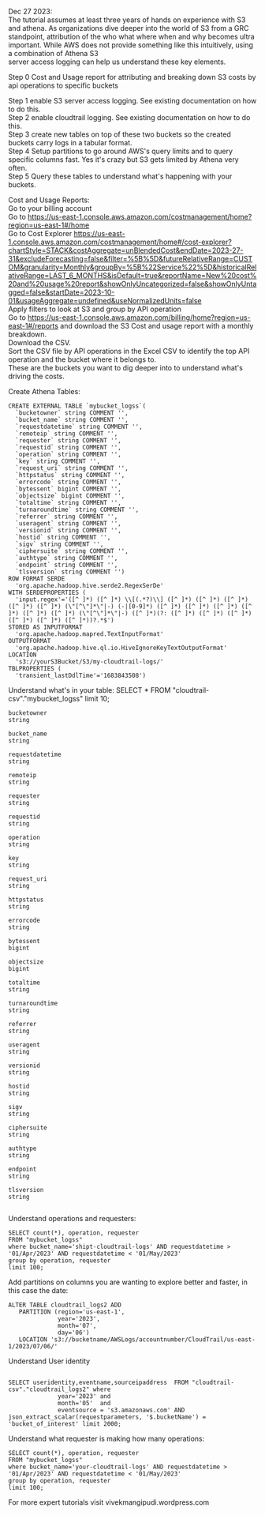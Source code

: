 Dec 27 2023:  
The tutorial assumes at least three years of hands on experience with S3 and athena. 
As organizations dive deeper into the world of S3 from a GRC standpoint, attribution of the who what where when and why becomes ultra important. While AWS does not provide something like this intuitively, using a combination of Athena S3  
server access logging can help us understand these key elements. 

Step 0 Cost and Usage report  for attributing and breaking down S3 costs by api operations to specific buckets

Step 1  enable S3 server access logging. See existing documentation on how to do this.     
Step 2 enable cloudtrail logging. See existing documentation on how to do this.   
Step 3 create new tables on top of these two buckets so the created buckets carry logs in a tabular format.   
Step 4 Setup partitions to go around AWS's query limits and to query specific columns fast. Yes it's crazy but S3 gets limited by Athena very often.    
Step 5 Query these tables to understand what's happening with your buckets. 

Cost and Usage Reports:  
Go to your billing account  
Go to https://us-east-1.console.aws.amazon.com/costmanagement/home?region=us-east-1#/home  
Go to Cost Explorer  https://us-east-1.console.aws.amazon.com/costmanagement/home#/cost-explorer?chartStyle=STACK&costAggregate=unBlendedCost&endDate=2023-27-31&excludeForecasting=false&filter=%5B%5D&futureRelativeRange=CUSTOM&granularity=Monthly&groupBy=%5B%22Service%22%5D&historicalRelativeRange=LAST_6_MONTHS&isDefault=true&reportName=New%20cost%20and%20usage%20report&showOnlyUncategorized=false&showOnlyUntagged=false&startDate=2023-10-01&usageAggregate=undefined&useNormalizedUnits=false  
Apply filters to look at S3 and group by API operation  
Go to https://us-east-1.console.aws.amazon.com/billing/home?region=us-east-1#/reports  and download the S3 Cost and usage report with a monthly breakdown.  
Download the CSV.  
Sort the CSV file by API operations in the Excel CSV to identify the top API operation and the bucket where it belongs to.  
These are the buckets you want to dig deeper into to understand what's driving the costs.  



Create Athena Tables:  
```
CREATE EXTERNAL TABLE `mybucket_logss`(
  `bucketowner` string COMMENT '', 
  `bucket_name` string COMMENT '', 
  `requestdatetime` string COMMENT '', 
  `remoteip` string COMMENT '', 
  `requester` string COMMENT '', 
  `requestid` string COMMENT '', 
  `operation` string COMMENT '', 
  `key` string COMMENT '', 
  `request_uri` string COMMENT '', 
  `httpstatus` string COMMENT '', 
  `errorcode` string COMMENT '', 
  `bytessent` bigint COMMENT '', 
  `objectsize` bigint COMMENT '', 
  `totaltime` string COMMENT '', 
  `turnaroundtime` string COMMENT '', 
  `referrer` string COMMENT '', 
  `useragent` string COMMENT '', 
  `versionid` string COMMENT '', 
  `hostid` string COMMENT '', 
  `sigv` string COMMENT '', 
  `ciphersuite` string COMMENT '', 
  `authtype` string COMMENT '', 
  `endpoint` string COMMENT '', 
  `tlsversion` string COMMENT '')
ROW FORMAT SERDE 
  'org.apache.hadoop.hive.serde2.RegexSerDe' 
WITH SERDEPROPERTIES ( 
  'input.regex'='([^ ]*) ([^ ]*) \\[(.*?)\\] ([^ ]*) ([^ ]*) ([^ ]*) ([^ ]*) ([^ ]*) (\"[^\"]*\"|-) (-|[0-9]*) ([^ ]*) ([^ ]*) ([^ ]*) ([^ ]*) ([^ ]*) ([^ ]*) (\"[^\"]*\"|-) ([^ ]*)(?: ([^ ]*) ([^ ]*) ([^ ]*) ([^ ]*) ([^ ]*) ([^ ]*))?.*$') 
STORED AS INPUTFORMAT 
  'org.apache.hadoop.mapred.TextInputFormat' 
OUTPUTFORMAT 
  'org.apache.hadoop.hive.ql.io.HiveIgnoreKeyTextOutputFormat'
LOCATION
  's3://yourS3Bucket/S3/my-cloudtrail-logs/'
TBLPROPERTIES (
  'transient_lastDdlTime'='1683843508')

``` 


Understand what's in your table: 
SELECT * FROM "cloudtrail-csv"."mybucket_logss" limit 10;  

```
bucketowner
string

bucket_name
string

requestdatetime
string

remoteip
string

requester
string

requestid
string

operation
string

key
string

request_uri
string

httpstatus
string

errorcode
string

bytessent
bigint

objectsize
bigint

totaltime
string

turnaroundtime
string

referrer
string

useragent
string

versionid
string

hostid
string

sigv
string

ciphersuite
string

authtype
string

endpoint
string

tlsversion
string


```

Understand operations and requesters:  

```
SELECT count(*), operation, requester
FROM "mybucket_logss"
where bucket_name='shipt-cloudtrail-logs' AND requestdatetime > '01/Apr/2023' AND requestdatetime < '01/May/2023'
group by operation, requester
limit 100;
```

Add partitions on columns you are wanting to explore better and faster, in this case the date:  
```
ALTER TABLE cloudtrail_logs2 ADD 
   PARTITION (region='us-east-1',
              year='2023',
              month='07',
              day='06')
   LOCATION 's3://bucketname/AWSLogs/accountnumber/CloudTrail/us-east-1/2023/07/06/'
```

Understand User identity 
```

SELECT useridentity,eventname,sourceipaddress  FROM "cloudtrail-csv"."cloudtrail_logs2" where
              year='2023' and
              month='05'  and
              eventsource = 's3.amazonaws.com' AND               json_extract_scalar(requestparameters, '$.bucketName') = 'bucket_of_interest' limit 2000;
```


Understand what requester is making how many operations:  

```
SELECT count(*), operation, requester
FROM "mybucket_logss"
where bucket_name='your-cloudtrail-logs' AND requestdatetime > '01/Apr/2023' AND requestdatetime < '01/May/2023'
group by operation, requester
limit 100;
```

For more expert tutorials visit vivekmangipudi.wordpress.com   

